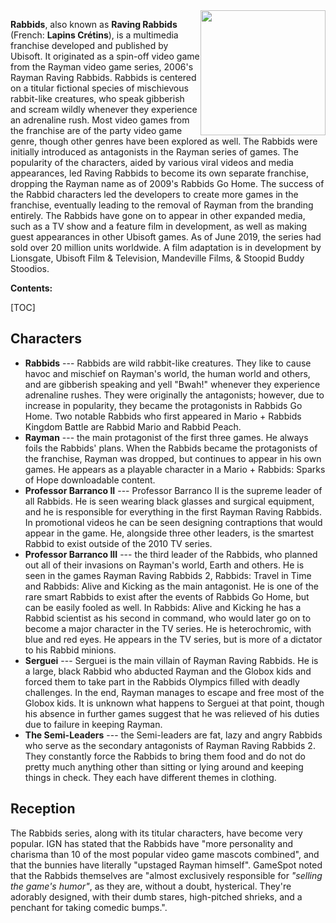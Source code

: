 <img src="https://ssb.wiki.gallery/images/b/ba/Rabbids.png" width=200px style="float: right;" />

**Rabbids**, also known as **Raving Rabbids** (French: **Lapins Crétins**), is a multimedia franchise developed and published by Ubisoft. It originated as a spin-off video game from the Rayman video game series, 2006's Rayman Raving Rabbids. Rabbids is centered on a titular fictional species of mischievous rabbit-like creatures, who speak gibberish and scream wildly whenever they experience an adrenaline rush. Most video games from the franchise are of the party video game genre, though other genres have been explored as well.
The Rabbids were initially introduced as antagonists in the Rayman series of games. The popularity of the characters, aided by various viral videos and media appearances, led Raving Rabbids to become its own separate franchise, dropping the Rayman name as of 2009's Rabbids Go Home. The success of the Rabbid characters led the developers to create more games in the franchise, eventually leading to the removal of Rayman from the branding entirely.
The Rabbids have gone on to appear in other expanded media, such as a TV show and a feature film in development, as well as making guest appearances in other Ubisoft games. As of June 2019, the series had sold over 20 million units worldwide. A film adaptation is in development by Lionsgate, Ubisoft Film & Television, Mandeville Films, & Stoopid Buddy Stoodios.

**Contents:**

[TOC]

## Characters
* **Rabbids** --- Rabbids are wild rabbit-like creatures. They like to cause havoc and mischief on Rayman's world, the human world and others, and are gibberish speaking and yell "Bwah!" whenever they experience adrenaline rushes. They were originally the antagonists; however, due to increase in popularity, they became the protagonists in Rabbids Go Home. Two notable Rabbids who first appeared in Mario + Rabbids Kingdom Battle are Rabbid Mario and Rabbid Peach.
* **Rayman** --- the main protagonist of the first three games. He always foils the Rabbids' plans. When the Rabbids became the protagonists of the franchise, Rayman was dropped, but continues to appear in his own games. He appears as a playable character in a Mario + Rabbids: Sparks of Hope downloadable content.
* **Professor Barranco II** --- Professor Barranco II is the supreme leader of all Rabbids. He is seen wearing black glasses and surgical equipment, and he is responsible for everything in the first Rayman Raving Rabbids. In promotional videos he can be seen designing contraptions that would appear in the game. He, alongside three other leaders, is the smartest Rabbid to exist outside of the 2010 TV series.
* **Professor Barranco III** --- the third leader of the Rabbids, who planned out all of their invasions on Rayman's world, Earth and others. He is seen in the games Rayman Raving Rabbids 2, Rabbids: Travel in Time and Rabbids: Alive and Kicking as the main antagonist. He is one of the rare smart Rabbids to exist after the events of Rabbids Go Home, but can be easily fooled as well. In Rabbids: Alive and Kicking he has a Rabbid scientist as his second in command, who would later go on to become a major character in the TV series. He is heterochromic, with blue and red eyes. He appears in the TV series, but is more of a dictator to his Rabbid minions.
* **Serguei** --- Serguei is the main villain of Rayman Raving Rabbids. He is a large, black Rabbid who abducted Rayman and the Globox kids and forced them to take part in the Rabbids Olympics filled with deadly challenges. In the end, Rayman manages to escape and free most of the Globox kids. It is unknown what happens to Serguei at that point, though his absence in further games suggest that he was relieved of his duties due to failure in keeping Rayman.
* **The Semi-Leaders** --- the Semi-leaders are fat, lazy and angry Rabbids who serve as the secondary antagonists of Rayman Raving Rabbids 2. They constantly force the Rabbids to bring them food and do not do pretty much anything other than sitting or lying around and keeping things in check. They each have different themes in clothing.
## Reception
The Rabbids series, along with its titular characters, have become very popular. IGN has stated that the Rabbids have "more personality and charisma than 10 of the most popular video game mascots combined", and that the bunnies have literally "upstaged Rayman himself".
GameSpot noted that the Rabbids themselves are "almost exclusively responsible for *"selling the game's humor"*, as they are, without a doubt, hysterical. They're adorably designed, with their dumb stares, high-pitched shrieks, and a penchant for taking comedic bumps.".